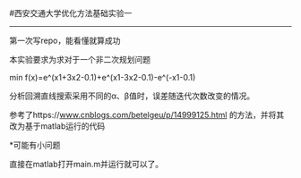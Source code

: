 #西安交通大学优化方法基础实验一  
***
第一次写repo，能看懂就算成功 

本实验要求为求对于一个非二次规划问题  

  min f(x)=e^(x1+3x2-0.1)+e^(x1-3x2-0.1)-e^(-x1-0.1)  
  
  分析回溯直线搜索采用不同的α、β值时，误差随迭代次数改变的情况。  

参考了https://www.cnblogs.com/betelgeu/p/14999125.html 的方法，并将其改为基于matlab运行的代码

*可能有小问题

直接在matlab打开main.m并运行就可以了。
